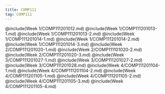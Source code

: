 ```yaml
---
title: COMP111
tag: COMP111
---
```

@include(Week 1/COMP111201012.md)
@include(Week 1/COMP111201013-1.md)
@include(Week 1/COMP111201013-2.md)
@include(Week 1/COMP111201014-1.md)
@include(Week 1/COMP111201014-2.md)
@include(Week 1/COMP111201014-3.md)
@include(Week 2/COMP111201020-1.md)
@include(Week 2/COMP111101020-2.md)
@include(Week 2/COMP111201020-3.md)
@include(Week 3/COMP111201027-1.md)
@include(Week 3/COMP111201027-2.md)
@include(Week 3/COMP111201028.md)
@include(Week 4/COMP111201104-1.md)
@include(Week 4/COMP111201104-2.md)
@include(Week 4/COMP111201105-1.md)
@include(Week 4/COMP111201105-2.md)
@include(Week 4/COMP111201105-3.md)
@include(Week 4/COMP111201105-4.md)